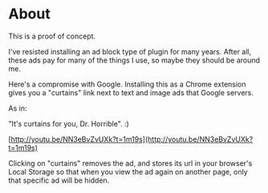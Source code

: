 About
=====

This is a proof of concept. 

I've resisted installing an ad block type of plugin for many years. After all, these ads pay for many of the things I use, so maybe they should be around me. 

Here's a compromise with Google. Installing this as a Chrome extension gives you a "curtains" link next to text and image ads that Google servers. 

As in: 

"It's curtains for you, Dr. Horrible". :)

[http://youtu.be/NN3eBvZvUXk?t=1m19s](http://youtu.be/NN3eBvZvUXk?t=1m19s)

Clicking on "curtains" removes the ad, and stores its url in your browser's Local Storage so that when you view the ad again on another page, only that specific ad will be hidden.




